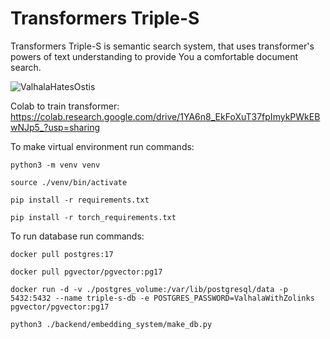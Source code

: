# Transformers Triple-S
Transformers Triple-S is semantic search system, that uses transformer's powers of text understanding to provide You a comfortable document search.


<img src="https://i.scdn.co/image/ab67616d0000b273b12877d8bdfaa0f19b4624fa" Title="ValhalaHatesOstis">

Colab to train transformer: https://colab.research.google.com/drive/1YA6n8_EkFoXuT37fpImykPWkEBwNJp5_?usp=sharing

To make virtual environment run commands:
```
python3 -m venv venv
```
```
source ./venv/bin/activate
```
```
pip install -r requirements.txt
```
```
pip install -r torch_requirements.txt
```

To run database run commands:
```
docker pull postgres:17
```

```
docker pull pgvector/pgvector:pg17
```

```
docker run -d -v ./postgres_volume:/var/lib/postgresql/data -p 5432:5432 --name triple-s-db -e POSTGRES_PASSWORD=ValhalaWithZolinks pgvector/pgvector:pg17
```
```
python3 ./backend/embedding_system/make_db.py
```
